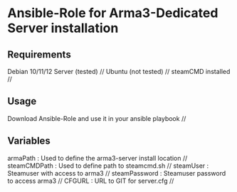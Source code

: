 # Ansible-Role for Arma3-Dedicated Server installation

## Requirements
Debian 10/11/12 Server (tested) //
Ubuntu (not tested) //
steamCMD installed //

## Usage
Download Ansible-Role and use it in your ansible playbook //

## Variables
armaPath : Used to define the arma3-server install location //
steamCMDPath : Used to define path to steamcmd.sh //
steamUser : Steamuser with access to arma3 //
steamPassword : Steamuser password to access arma3 //
CFGURL : URL to GIT for server.cfg //



